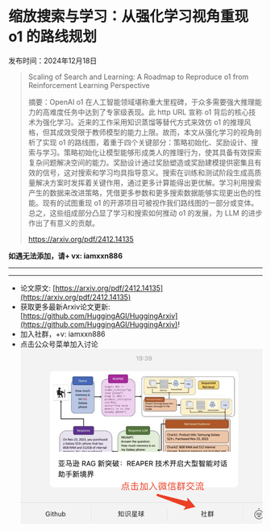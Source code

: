 # 缩放搜索与学习：从强化学习视角重现 o1 的路线规划
发布时间：2024年12月18日


> Scaling of Search and Learning: A Roadmap to Reproduce o1 from Reinforcement Learning Perspective
>
> 摘要：OpenAI o1 在人工智能领域堪称重大里程碑，于众多需要强大推理能力的高难度任务中达到了专家级表现。此 http URL 宣称 o1 背后的核心技术为强化学习。近来的工作采用知识蒸馏等替代方式来效仿 o1 的推理风格，但其成效受限于教师模型的能力上限。故而，本文从强化学习的视角剖析了实现 o1 的路线图，着重于四个关键部分：策略初始化、奖励设计、搜索与学习。策略初始化让模型能够形成类人的推理行为，使其具备有效探索复杂问题解决空间的能力。奖励设计通过奖励塑造或奖励建模提供密集且有效的信号，这对搜索和学习均具指导意义。搜索在训练和测试阶段生成高质量解决方案时发挥着关键作用，通过更多计算能得出更优解。学习利用搜索产生的数据来改进策略，凭借更多参数和更多搜索数据能够实现更出色的性能。现有的试图重现 o1 的开源项目可被视作我们路线图的一部分或变体。总之，这些组成部分凸显了学习和搜索如何推动 o1 的发展，为 LLM 的进步作出了有意义的贡献。
>
> https://arxiv.org/pdf/2412.14135

**如遇无法添加，请+ vx: iamxxn886**
<hr />


<hr />

- 论文原文: [https://arxiv.org/pdf/2412.14135](https://arxiv.org/pdf/2412.14135)
- 获取更多最新Arxiv论文更新: [https://github.com/HuggingAGI/HuggingArxiv](https://github.com/HuggingAGI/HuggingArxiv)!
- 加入社群，+v: iamxxn886
- 点击公众号菜单加入讨论
![](https://raw.githubusercontent.com/HuggingAGI/wx_assets/main/2024/07/31/1722434818326-94339e92-22f1-4472-9d27-fed232f70b5d.jpeg)
